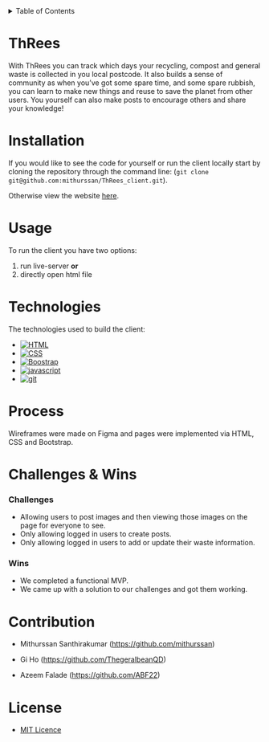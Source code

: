 <!-- TABLE OF CONTENTS -->
<details>
  <summary>Table of Contents</summary>
  <ol>
    <li><a href="#ThRees">About The Project</a></li>
    <li><a href="#Installation">Installation </a></li>
    <li><a href="#Usage">Usage</a></li>
    <li><a href="#Technologies">Technologies</a></li>
    <li><a href="#Process">Process</a></li>
    <li><a href="#Challenges">Challenges & Wins</a>
    <li><a href="#Contribution">Contribution</a></li>
    <li><a href="#License">License</a></li>
  </ol>
</details>

<!-- ABOUT THE PROJECT -->
# ThRees

With ThRees you can track which days your recycling, compost and general waste is collected in you local postcode. 
It also builds a sense of community as when you’ve got some spare time, and some spare rubbish, you can learn to make new things and reuse to save the planet from other users. You yourself can also make posts to encourage others and share your knowledge! 


<!-- Installation & usage -->
# Installation

If you would like to see the code for yourself or run the client locally start by cloning the repository through the command line: (`git clone git@github.com:mithurssan/ThRees_client.git`).

Otherwise view the website [here](https://threes-client.onrender.com/).


# Usage

To run the client you have two options:
 1. run live-server **or**
 2. directly open html file


# Technologies

The technologies used to build the client:
* [![HTML](https://img.shields.io/badge/HTML5-E34F26?style=for-the-badge&logo=html5&logoColor=white)](https://developer.mozilla.org/en-US/docs/Web/HTML)
* [![CSS](https://img.shields.io/badge/CSS3-1572B6?style=for-the-badge&logo=css3&logoColor=white)](https://www.w3.org/Style/CSS/Overview.en.html)
* [![Boostrap](https://img.shields.io/badge/Bootstrap-563D7C?style=for-the-badge&logo=bootstrap&logoColor=white)](https://getbootstrap.com/docs/5.3/getting-started/introduction/)
* [![javascript](https://img.shields.io/badge/JavaScript-323330?style=for-the-badge&logo=javascript&logoColor=F7DF1E)](https://developer.mozilla.org/en-US/docs/Web/)
* [![git](https://img.shields.io/badge/GIT-E44C30?style=for-the-badge&logo=git&logoColor=white)](https://git-scm.com/)


# Process

Wireframes were made on Figma and pages were implemented via HTML, CSS and Bootstrap.

# Challenges & Wins

### Challenges

* Allowing users to post images and then viewing those images on the page for everyone to see.
* Only allowing logged in users to create posts.
* Only allowing logged in users to add or update their waste information.

### Wins

* We completed a functional MVP.
* We came up with a solution to our challenges and got them working.

# Contribution

* Mithurssan Santhirakumar (<https://github.com/mithurssan>)

* Gi Ho (<https://github.com/ThegeralbeanQD>)

* Azeem Falade (<https://github.com/ABF22>)


# License

* [MIT Licence](https://opensource.org/license/mit/)
